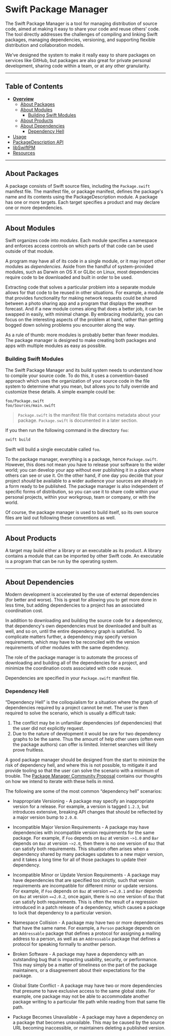 # Swift Package Manager

The Swift Package Manager is a tool for managing distribution of source code, aimed at making it easy to share your code and reuse others’ code. The tool directly addresses the challenges of compiling and linking Swift packages, managing dependencies, versioning, and supporting flexible distribution and collaboration models.

We’ve designed the system to make it really easy to share packages on services like GitHub, but packages are also great for private personal development, sharing code within a team, or at any other granularity.

***

## Table of Contents

* [**Overview**](README.md)
  * [About Packages](#about-packages)
  * [About Modules](#about-modules)
    * [Building Swift Modules](#building-swift-modules)
  * [About Products](#about-products)
  * [About Dependencies](#about-dependencies)
    * [Dependency Hell](#dependency-hell)
* [Usage](Usage.md)
* [PackageDescription API](PackageDescription.md)
* [libSwiftPM](libSwiftPM.md)
* [Resources](Resources.md)

***

## About Packages

A package consists of Swift source files, including the `Package.swift` manifest file. The manifest file, or package manifest, defines the package's name and its contents using the PackageDescription module. A package has one or more targets. Each target specifies a product and may declare one or more dependencies.

***

## About Modules

Swift organizes code into _modules_. Each module specifies a namespace and enforces access controls on which parts of that code can be used outside of that module.

A program may have all of its code in a single module, or it may import other modules as _dependencies_. Aside from the handful of system-provided modules, such as Darwin on OS X or GLibc on Linux, most dependencies require code to be downloaded and built in order to be used.

Extracting code that solves a particular problem into a separate module allows for that code to be reused in other situations. For example, a module that provides functionality for making network requests could be shared between a photo sharing app and a program that displays the weather forecast. And if a new module comes along that does a better job, it can be swapped in easily, with minimal change. By embracing modularity, you can focus on the interesting aspects of the problem at hand, rather than getting bogged down solving problems you encounter along the way.

As a rule of thumb: more modules is probably better than fewer modules. The package manager is designed to make creating both packages and apps with multiple modules as easy as possible.

### Building Swift Modules

The Swift Package Manager and its build system needs to understand how to compile your source code. To do this, it uses a convention-based approach which uses the organization of your source code in the file system to determine what you mean, but allows you to fully override and customize these details. A simple example could be:

    foo/Package.swift
    foo/Sources/main.swift

> `Package.swift` is the manifest file that contains metadata about your package. `Package.swift` is documented in a later section.

If you then run the following command in the directory `foo`:

```sh
swift build
```

Swift will build a single executable called `foo`.

To the package manager, everything is a package, hence `Package.swift`. However, this does not mean you have to release your software to the wider world; you can develop your app without ever publishing it in a place where others can see or use it. On the other hand, if one day you decide that your project _should_ be available to a wider audience your sources are already in a form ready to be published. The package manager is also independent of specific forms of distribution, so you can use it to share code within your personal projects, within your workgroup, team or company, or with the world.

Of course, the package manager is used to build itself, so its own source files are laid out following these conventions as well.

***

## About Products

A target may build either a library or an executable as its product. A library contains a module that can be imported by other Swift code. An executable is a program that can be run by the operating system.

***

## About Dependencies

Modern development is accelerated by the use of external dependencies (for better and worse). This is great for allowing you to get more done in less time, but adding dependencies to a project has an associated coordination cost.

In addition to downloading and building the source code for a dependency, that dependency's own dependencies must be downloaded and built as well, and so on, until the entire dependency graph is satisfied. To complicate matters further, a dependency may specify version requirements, which may have to be reconciled with the version requirements of other modules with the same dependency.

The role of the package manager is to automate the process of downloading and building all of the dependencies for a project, and minimize the coordination costs associated with code reuse.

Dependencies are specified in your `Package.swift` manifest file.

### Dependency Hell

“Dependency Hell” is the colloquialism for a situation where the graph of dependencies required by a project cannot be met. The user is then required to solve the scenario, which is usually a difficult task:

1. The conflict may be in unfamiliar dependencies (of dependencies) that the user did not explicitly request.
2. Due to the nature of development it would be rare for two dependency graphs to be the same. Thus the amount of help other users (often even the package authors) can offer is limited. Internet searches will likely prove fruitless.

A good package manager should be designed from the start to minimize the risk of dependency hell, and where this is not possible, to mitigate it and provide tooling so that the user can solve the scenario with a minimum of trouble. The [Package Manager Community Proposal](Internals/PackageManagerCommunityProposal.md) contains our thoughts on how we intend to iterate with these hells in mind.

The following are some of the most common “dependency hell” scenarios:

* Inappropriate Versioning - A package may specify an inappropriate version for a release. For example, a version is tagged `1.2.3`, but introduces extensive, breaking API changes that should be reflected by a major version bump to `2.0.0`.

* Incompatible Major Version Requirements - A package may have dependencies with incompatible version requirements for the same package. For example, if `Foo` depends on `Baz` at version `~>1.0` and `Bar` depends on `Baz` at version `~>2.0`, then there is no one version of `Baz` that can satisfy both requirements. This situation often arises when a dependency shared by many packages updates to a new major version, and it takes a long time for all of those packages to update their dependency.

* Incompatible Minor or Update Version Requirements - A package may have dependencies that are specified too strictly, such that version requirements are incompatible for different minor or update versions. For example, if `Foo` depends on `Baz` at version `==2.0.1` and `Bar` depends on `Baz` at version `==2.0.2`, once again, there is no one version of `Baz` that can satisfy both requirements. This is often the result of a regression introduced in a patch release of a dependency, which causes a package to lock that dependency to a particular version.

* Namespace Collision - A package may have two or more dependencies that have the same name. For example, a `Person` package depends on an `Addressable` package that defines a protocol for assigning a mailing address to a person, as well as an `Addressable` package that defines a protocol for speaking formally to another person.

* Broken Software - A package may have a dependency with an outstanding bug that is impacting usability, security, or performance. This may simply be a matter of timeliness on the part of the package maintainers, or a disagreement about their expectations for the package.

* Global State Conflict - A package may have two or more dependencies that presume to have exclusive access to the same global state. For example, one package may not be able to accommodate another package writing to a particular file path while reading from that same file path.

* Package Becomes Unavailable - A package may have a dependency on a package that becomes unavailable. This may be caused by the source URL becoming inaccessible, or maintainers deleting a published version.
